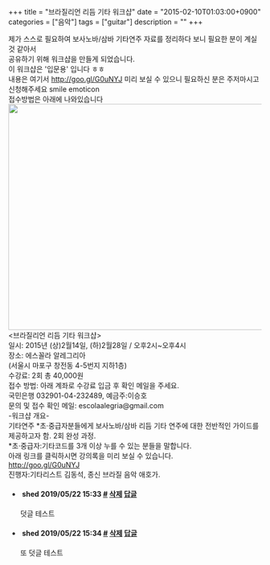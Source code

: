 +++
title = "브라질리언 리듬 기타 워크샵"
date = "2015-02-10T01:03:00+0900"
categories = ["음악"]
tags = ["guitar"]
description = ""
+++
<span class="copyright_entry" style="display:block;" title="브라질리언 리듬 기타 워크샵@@**@@http://shed.egloos.com/4068678"></span>
<div>
 제가 스스로 필요하여 보사노바/삼바 기타연주 자료를 정리하다 보니 필요한 분이 계실것 같아서&nbsp;
</div>
<div>
 공유하기 위해 워크샵을 만들게 되었습니다.
</div>
<div>
 이 워크샵은 '입문용' 입니다 ㅎㅎ
</div>
<div>
 내용은 여기서 
 <a href="http://goo.gl/G0uNYJ" target="_blank">http://goo.gl/G0uNYJ</a> 미리 보실 수 있으니 필요하신 분은 주저마시고 신청해주세요 smile emoticon
</div>
<div>
 접수방법은 아래에 나와있습니다
</div>
<div>
 <div style="text-align:center">
  <img class="image_mid" border="0" onmouseover="this.style.cursor='pointer'" alt="" src="/attachment/4068678_1.jpg" width="600" height="449.56097561" onclick="Control.Modal.openDialog(this, event, 'http://pds26.egloos.com/pds/201502/10/82/a0003782_54d8da11e5908.jpg', 1025, 768);">
 </div>
</div>
<div>
 &lt;브라질리언 리듬 기타 워크샵&gt;
</div>
<div>
 일시: 2015년 (상)2월14일, (하)2월28일 / 오후2시~오후4시
</div>
<div>
 장소: 에스꼴라 알레그리아
</div>
<div>
 (서울시 마포구 창전동 4-5번지 지하1층)
</div>
<div>
 수강료: 2회 총 40,000원
</div>
<div>
 접수 방법: 아래 계좌로 수강료 입금 후 확인 메일을 주세요.
</div>
<div>
 국민은행 032901-04-232489, 예금주:이승호&nbsp;
</div>
<div>
 문의 및 접수 확인 메일: escolaalegria@gmail.com
</div>
<div>
 -워크샵 개요-
</div>
<div>
 기타연주 *초·중급자분들에게 보사노바/삼바 리듬 기타 연주에 대한 전반적인 가이드를 제공하고자 함. 2회 완성 과정.&nbsp;
</div>
<div>
 *초·중급자:기타코드를 3개 이상 누를 수 있는 분들을 말합니다.
</div>
<div>
 아래 링크를 클릭하시면 강의록을 미리 보실 수 있습니다.&nbsp;
</div>
<div>
 <a href="http://goo.gl/G0uNYJ">http://goo.gl/G0uNYJ</a>
</div>
<div>
 진행자:기타리스트 김동석, 종신 브라질 음악 애호가.
</div> 
<!--
       <rdf:RDF xmlns:rdf="http://www.w3.org/1999/02/22-rdf-syntax-ns#"
		    xmlns:dc="http://purl.org/dc/elements/1.1/"
		    xmlns:trackback="http://madskills.com/public/xml/rss/module/trackback/">
       <rdf:Description
	        rdf:about="http://shed.egloos.com/4068678"
	        dc:identifier="http://shed.egloos.com/4068678"
	        dc:title="브라질리언 리듬 기타 워크샵"
	        trackback:ping="http://shed.egloos.com/tb/4068678"/>
       </rdf:RDF>
       -->

<ul><li class="comment_item"> <h4 class="comment_writer_info"> <span class="comment_gravatar"><img src="http://md.egloos.com/img/eg/profile_anonymous.jpg" alt=""></span> <span class="comment_writer">shed</span> <span class="comment_datetime" title="2019/05/22 15:33">2019/05/22 15:33</span> <span class="comment_link"><a name="8862753" href="http://shed.egloos.com/4068678#8862753" title="#">#</a> </span> <span class="comment_admin"> <a href="#" onclick="delComment_view('a0003782','4068678','8862753','','','0'); return false;">삭제</a> <a href="javascript:;" onclick="replyComment('replyform4068678','4068678','8862753',5,'','http://', '', 'http://shed.egloos.com/4068678#cmt','','0'); return false;" title="답글">답글</a> </span> <span class="comment_security"></span> </h4>
 <div id="comment_8862753">
  덧글 테스트
 </div> 
 <div id="reply4068678_8862753" class="comment_write reply_write" style="display:none;"></div> </li>
<li class="comment_item"> <h4 class="comment_writer_info"> <span class="comment_gravatar"><img src="http://md.egloos.com/img/eg/profile_anonymous.jpg" alt=""></span> <span class="comment_writer">shed</span> <span class="comment_datetime" title="2019/05/22 15:34">2019/05/22 15:34</span> <span class="comment_link"><a name="8862754" href="http://shed.egloos.com/4068678#8862754" title="#">#</a> </span> <span class="comment_admin"> <a href="#" onclick="delComment_view('a0003782','4068678','8862754','','','0'); return false;">삭제</a> <a href="javascript:;" onclick="replyComment('replyform4068678','4068678','8862754',5,'','http://', '', 'http://shed.egloos.com/4068678#cmt','','0'); return false;" title="답글">답글</a> </span> <span class="comment_security"></span> </h4>
 <div id="comment_8862754">
  또 덧글 테스트
 </div> 
 <div id="reply4068678_8862754" class="comment_write reply_write" style="display:none;"></div> </li></ul>
